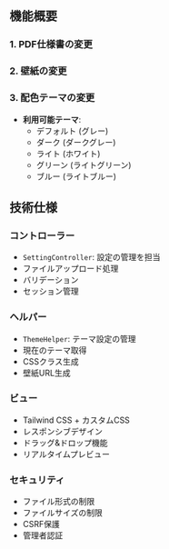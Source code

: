 



## 機能概要

### 1. PDF仕様書の変更


### 2. 壁紙の変更


### 3. 配色テーマの変更
- **利用可能テーマ**:
  - デフォルト (グレー)
  - ダーク (ダークグレー)
  - ライト (ホワイト)
  - グリーン (ライトグリーン)
  - ブルー (ライトブルー)





## 技術仕様

### コントローラー
- `SettingController`: 設定の管理を担当
- ファイルアップロード処理
- バリデーション
- セッション管理

### ヘルパー
- `ThemeHelper`: テーマ設定の管理
- 現在のテーマ取得
- CSSクラス生成
- 壁紙URL生成

### ビュー
- Tailwind CSS + カスタムCSS
- レスポンシブデザイン
- ドラッグ&ドロップ機能
- リアルタイムプレビュー

### セキュリティ
- ファイル形式の制限
- ファイルサイズの制限
- CSRF保護
- 管理者認証